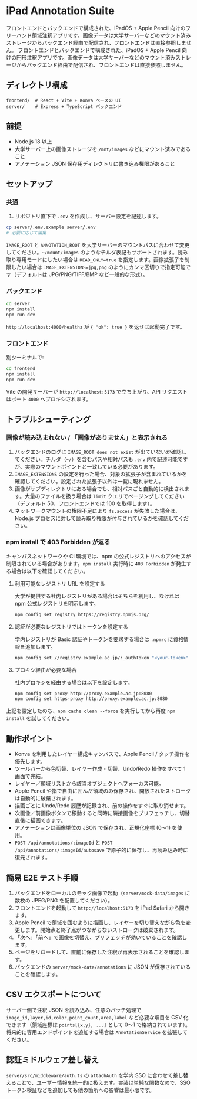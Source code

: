 # iPad Annotation Suite

フロントエンドとバックエンドで構成された、iPadOS + Apple Pencil 向けのフリーハンド領域注釈アプリです。画像データは大学サーバーなどのマウント済みストレージからバックエンド経由で配信され、フロントエンドは直接参照しません。
フロントエンドとバックエンドで構成された、iPadOS + Apple Pencil 向けの円形注釈アプリです。画像データは大学サーバーなどのマウント済みストレージからバックエンド経由で配信され、フロントエンドは直接参照しません。

## ディレクトリ構成

```
frontend/  # React + Vite + Konva ベースの UI
server/    # Express + TypeScript バックエンド
```

## 前提

- Node.js 18 以上
- 大学サーバー上の画像ストレージを `/mnt/images` などにマウント済みであること
- アノテーション JSON 保存用ディレクトリに書き込み権限があること

## セットアップ

### 共通

1. リポジトリ直下で `.env` を作成し、サーバー設定を記述します。

```bash
cp server/.env.example server/.env
# 必要に応じて編集
```

`IMAGE_ROOT` と `ANNOTATION_ROOT` を大学サーバーのマウントパスに合わせて変更してください。`~/mount/images` のようなチルダ表記もサポートされます。読み取り専用モードにしたい場合は `READ_ONLY=true` を指定します。画像拡張子を制限したい場合は `IMAGE_EXTENSIONS=jpg,png` のようにカンマ区切りで指定可能です（デフォルトは JPG/PNG/TIFF/BMP など一般的な形式）。

### バックエンド

```bash
cd server
npm install
npm run dev
```

`http://localhost:4000/healthz` が `{ "ok": true }` を返せば起動完了です。

### フロントエンド

別ターミナルで:

```bash
cd frontend
npm install
npm run dev
```

Vite の開発サーバーが `http://localhost:5173` で立ち上がり、API リクエストはポート `4000` へプロキシされます。

## トラブルシューティング

### 画像が読み込まれない / 「画像がありません」と表示される

1. バックエンドのログに `IMAGE_ROOT does not exist` が出ていないか確認してください。チルダ（`~/`）を含むパスや相対パスも `.env` 内で記述可能ですが、実際のマウントポイントと一致している必要があります。
2. `IMAGE_EXTENSIONS` の設定を行った場合、対象の拡張子が含まれているかを確認してください。設定された拡張子以外は一覧に現れません。
3. 画像がサブディレクトリにある場合でも、相対パスごと自動的に検出されます。大量のファイルを扱う場合は `limit` クエリでページングしてください（デフォルト 50、フロントエンドでは 100 を取得します）。
4. ネットワークマウントの権限不足により `fs.access` が失敗した場合は、Node.js プロセスに対して読み取り権限が付与されているかを確認してください。

### npm install で 403 Forbidden が返る

キャンパスネットワークや CI 環境では、npm の公式レジストリへのアクセスが制限されている場合があります。`npm install` 実行時に
`403 Forbidden` が発生する場合は以下を確認してください。

1. 利用可能なレジストリ URL を設定する

   大学が提供する社内レジストリがある場合はそちらを利用し、なければ npm 公式レジストリを明示します。

   ```bash
   npm config set registry https://registry.npmjs.org/
   ```

2. 認証が必要なレジストリではトークンを設定する

   学内レジストリが Basic 認証やトークンを要求する場合は `.npmrc` に資格情報を追加します。

   ```bash
   npm config set //registry.example.ac.jp/:_authToken "<your-token>"
   ```

3. プロキシ経由が必要な場合

   社内プロキシを経由する場合は以下を設定します。

   ```bash
   npm config set proxy http://proxy.example.ac.jp:8080
   npm config set https-proxy http://proxy.example.ac.jp:8080
   ```

上記を設定したのち、`npm cache clean --force` を実行してから再度 `npm install` を試してください。

## 動作ポイント

- Konva を利用したレイヤー構成キャンバスで、Apple Pencil / タッチ操作を優先します。
- ツールバーから色切替、レイヤー作成・切替、Undo/Redo 操作をすべて 1 画面で完結。
- レイヤー／領域リストから該当オブジェクトへフォーカス可能。
- Apple Pencil や指で自由に囲んだ領域のみ保存され、開放されたストロークは自動的に破棄されます。
- 描画ごとに Undo/Redo 履歴が記録され、前の操作をすぐに取り消せます。
- 次画像／前画像ボタンで移動すると同時に隣接画像をプリフェッチし、切替直後に描画できます。
- アノテーションは画像単位の JSON で保存され、正規化座標 (0〜1) を使用。
- `POST /api/annotations/:imageId` と `POST /api/annotations/:imageId/autosave` で原子的に保存し、再読み込み時に復元されます。

## 簡易 E2E テスト手順

1. バックエンドをローカルのモック画像で起動（`server/mock-data/images` に数枚の JPEG/PNG を配置してください）。
2. フロントエンドを起動して `http://localhost:5173` を iPad Safari から開きます。
3. Apple Pencil で領域を囲むように描画し、レイヤーを切り替えながら色を変更します。開始点と終了点がつながらないストロークは破棄されます。
4. 「次へ」「前へ」で画像を切替え、プリフェッチが効いていることを確認します。
5. ページをリロードして、直前に保存した注釈が再表示されることを確認します。
6. バックエンドの `server/mock-data/annotations` に JSON が保存されていることを確認します。

## CSV エクスポートについて

サーバー側で注釈 JSON を読み込み、任意のバッチ処理で `image_id,layer,id,color,point_count,area,label` など必要な項目を CSV 化できます（領域座標は `points[{x,y}, ...]` として 0〜1 で格納されています）。将来的に専用エンドポイントを追加する場合は `AnnotationService` を拡張してください。

## 認証ミドルウェア差し替え

`server/src/middleware/auth.ts` の `attachAuth` を学内 SSO に合わせて差し替えることで、ユーザー情報を統一的に扱えます。実装は単純な関数なので、SSO トークン検証などを追加しても他の箇所への影響は最小限です。

